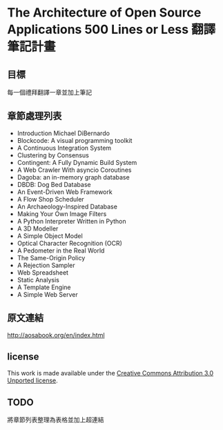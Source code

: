 # The Architecture of Open Source Applications 500 Lines or Less 翻譯筆記計畫

## 目標

每一個禮拜翻譯一章並加上筆記

## 章節處理列表

 - Introduction Michael DiBernardo
 - Blockcode: A visual programming toolkit
 - A Continuous Integration System
 - Clustering by Consensus
 - Contingent: A Fully Dynamic Build System
 - A Web Crawler With asyncio Coroutines
 - Dagoba: an in-memory graph database
 - DBDB: Dog Bed Database
 - An Event-Driven Web Framework
 - A Flow Shop Scheduler
 - An Archaeology-Inspired Database
 - Making Your Own Image Filters
 - A Python Interpreter Written in Python
 - A 3D Modeller
 - A Simple Object Model
 - Optical Character Recognition (OCR)
 - A Pedometer in the Real World
 - The Same-Origin Policy
 - A Rejection Sampler
 - Web Spreadsheet
 - Static Analysis
 - A Template Engine
 - A Simple Web Server

## 原文連結
http://aosabook.org/en/index.html

## license

This work is made available under the [Creative Commons Attribution 3.0 Unported license](http://creativecommons.org/licenses/by/3.0/legalcode).

## TODO
將章節列表整理為表格並加上超連結